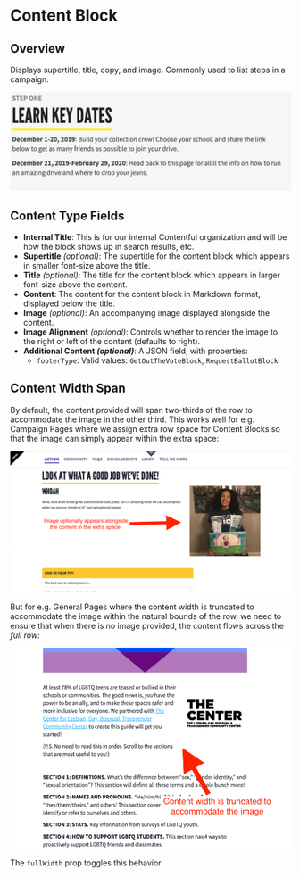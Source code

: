 # Content Block

## Overview

Displays supertitle, title, copy, and image. Commonly used to list steps in a campaign.

![Example Content Block](../../.gitbook/assets/content-block-example.png)

## Content Type Fields

-   **Internal Title**: This is for our internal Contentful organization and will be how the block shows up in search results, etc.
-   **Supertitle** _(optional)_: The supertitle for the content block which appears in smaller font-size above the title.
-   **Title** _(optional)_: The title for the content block which appears in larger font-size above the content.
-   **Content**: The content for the content block in Markdown format, displayed below the title.
-   **Image** _(optional)_: An accompanying image displayed alongside the content.
-   **Image Alignment** _(optional)_: Controls whether to render the image to the right or left of the content (defaults to right).
-   **Additional Content _(optional)_**: A JSON field, with properties:
    -   `footerType`: Valid values: `GetOutTheVoteBlock`, `RequestBallotBlock`

## Content Width Span

By default, the content provided will span two-thirds of the row to accommodate the image in the other third. This works well for e.g. Campaign Pages where we assign extra row space for Content Blocks so that the image can simply appear within the extra space:

![Content Block on Campaign Page](../../.gitbook/assets/content-block-on-campaign-page.png)

But for e.g. General Pages where the content width is truncated to accommodate the image within the natural bounds of the row, we need to ensure that when there is _no_ image provided, the content flows across the _full row_:

![Content Block on General Page](../../.gitbook/assets/content-block-on-general-page.png)

The `fullWidth` prop toggles this behavior.

<!-- ## Content Block Gallery Node -->
<!-- @TODO: Add documentation pertaining to the Content Block rendered as a Gallery Block reference. -->
